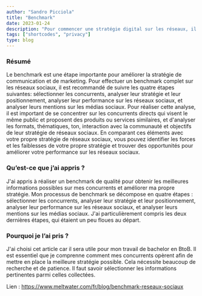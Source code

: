 ```yaml
---
author: "Sandro Picciola"
title: "Benchmark"
date: 2023-01-24
description: "Pour commencer une stratégie digital sur les réseaux, il faut savoir ce qu'il se fait déjà."
tags: ["shortcodes", "privacy"]
type: blog
---
```




### Résumé 

Le benchmark est une étape importante pour améliorer la stratégie de communication et de marketing. Pour effectuer un benchmark complet sur les réseaux sociaux, il est recommandé de suivre les quatre étapes suivantes: sélectionner les concurrents, analyser leur stratégie et leur positionnement, analyser leur performance sur les réseaux sociaux, et analyser leurs mentions sur les médias sociaux. Pour réaliser cette analyse, il est important de se concentrer sur les concurrents directs qui visent le même public et proposent des produits ou services similaires, et d'analyser les formats, thématiques, ton, interaction avec la communauté et objectifs de leur stratégie de réseaux sociaux. En comparant ces éléments avec votre propre stratégie de réseaux sociaux, vous pouvez identifier les forces et les faiblesses de votre propre stratégie et trouver des opportunités pour améliorer votre performance sur les réseaux sociaux.

### Qu’est-ce que j’ai appris ?

J'ai appris à réaliser un benchmark de qualité pour obtenir les meilleures informations possibles sur mes concurrents et améliorer ma propre stratégie. Mon processus de benchmark se décompose en quatre étapes : sélectionner les concurrents, analyser leur stratégie et leur positionnement, analyser leur performance sur les réseaux sociaux, et analyser leurs mentions sur les médias sociaux. J'ai particulièrement compris les deux dernières étapes, qui étaient un peu floues au départ.

### Pourquoi je l’ai pris ?

J'ai choisi cet article car il sera utile pour mon travail de bachelor en BtoB. Il est essentiel que je comprenne comment mes concurrents opèrent afin de mettre en place la meilleure stratégie possible. Cela nécessite beaucoup de recherche et de patience. Il faut savoir sélectionner les informations pertinentes parmi celles collectées.

Lien : https://www.meltwater.com/fr/blog/benchmark-reseaux-sociaux